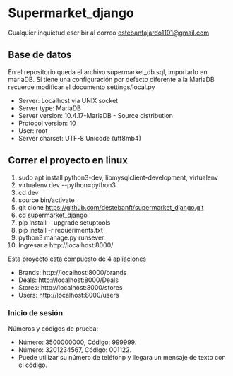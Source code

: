 # Supermarket_django

Cualquier inquietud escribir al correo estebanfajardo1101@gmail.com

## Base de datos
En el repositorio queda el archivo supermarket_db.sql, importarlo en mariaDB. Si tiene una configuración por defecto diferente a la MariaDB recuerde modificar el documento settings/local.py

- Server: Localhost via UNIX socket
- Server type: MariaDB
- Server version: 10.4.17-MariaDB - Source distribution
- Protocol version: 10
- User: root
- Server charset: UTF-8 Unicode (utf8mb4)

## Correr el proyecto en linux

1. sudo apt install python3-dev, libmysqlclient-development, virtualenv
2. virtualenv dev --python=python3
3. cd dev
4. source bin/activate
5. git clone https://github.com/destebanft/supermarket_django.git
6. cd supermarket_django
7. pip install --upgrade setuptools
8. pip install -r requeriments.txt
9. python3 manage.py runsever
10. Ingresar a http://localhost:8000/


Esta proyecto esta compuesto de 4 apliaciones

- Brands: http://localhost:8000/brands
- Deals: http://localhost:8000/Deals
- Stores: http://localhost:8000/stores
- Users: http://localhost:8000/users

### Inicio de sesión

Números y códigos de prueba:

- Número: 3500000000, Código: 999999.
- Número: 3201234567, Código: 001122.
- Puede utilizar su número de teléfonp y llegara un mensaje de texto con el código.